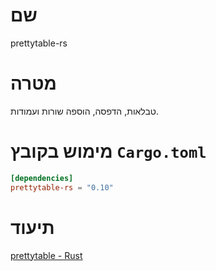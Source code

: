 # שם
prettytable-rs

# מטרה
טבלאות, הדפסה, הוספה שורות ועמודות.

# מימוש בקובץ `Cargo.toml`

```toml
[dependencies]
prettytable-rs = "0.10"
```

# תיעוד
[prettytable - Rust](https://docs.rs/prettytable-rs/0.10.0/prettytable/index.html)